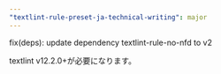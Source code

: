 ```yaml
---
"textlint-rule-preset-ja-technical-writing": major
---
```


fix(deps): update dependency textlint-rule-no-nfd to v2

textlint v12.2.0+が必要になります。
